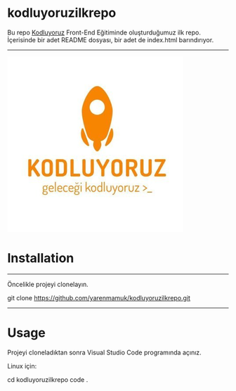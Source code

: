 # kodluyoruzilkrepo

Bu repo [Kodluyoruz](https://www.kodluyoruz.org/) Front-End Eğitiminde oluşturduğumuz ilk repo. İçerisinde bir adet README dosyası, bir adet de index.html barındırıyor.
***
![Kodluyoruz Logo](https://raw.githubusercontent.com/Kodluyoruz/taskforce/git/git/markdown-nedir-nasil-kullaniriz-/figures/kodluyoruz_logo.jpg)

# Installation

***
Öncelikle projeyi clonelayın.

git clone https://github.com/yarenmamuk/kodluyoruzilkrepo.git

***
#  Usage 
Projeyi cloneladıktan sonra Visual Studio Code programında açınız.

Linux için:

cd kodluyoruzilkrepo
code .
